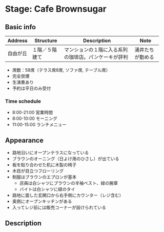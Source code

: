 # Stage: Cafe Brownsugar

## Basic info

| Address | Structure | Description | Note |
| --- | --- | --- | --- |
| 自由が丘 | １階／５階建て | マンションの１階に入る系列の珈琲店。パンケーキが評判 | 涌井たちが勤める |

- 席数：58席（テラス席8席, ソファ席, テーブル席）
- 完全禁煙
- 生演奏あり
- 予約は平日のみ受付

### Time schedule

- 8:00-21:00 営業時間
- 8:00-10:00 モーニング
- 11:00-15:00 ランチメニュー

## Appearance

- 路地沿いにオープンテラスになっている
- ブラウンのオーニング（日よけ用のひさし）が出ている
- 板を貼り合わせた机に木製の椅子
- 木目が目立つフローリング
- 制服はブラウンのエプロンが基本
    - 店員は白シャツにブラウンの半袖ベスト、緑の腕章
    - バイトは白シャツに緑のタイ
- 路地に面した玄関口から右手側にカウンター（レジ含む）
- 奥側にオープンキッチンがある
- 入ってレジ前には販売コーナーが設けられている

## Description

